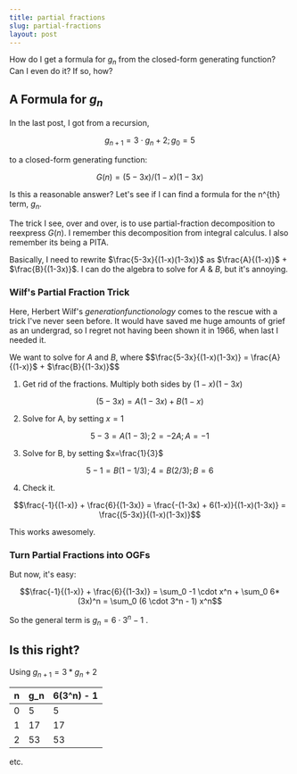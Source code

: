 ```yaml
---
title: partial fractions
slug: partial-fractions
layout: post
---
```


How do I get a formula for $g_n$ from the closed-form generating function?
Can I even do it? If so, how?

## A Formula for $g_n$

In the last post, I got from a recursion,

$$g_{n+1} = 3 \cdot g_n + 2; g_0 = 5$$

to a closed-form generating function:

$$G(n) = (5-3x)/(1-x)(1-3x)$$

Is this a reasonable answer? Let's see if I can find a formula for the n^{th} term, $g_n$.

The trick I see, over and over, is to use partial-fraction decomposition to reexpress $G(n)$.
I remember this decomposition from integral calculus. I also remember its being a PITA.

Basically, I need to rewrite $\frac{5-3x}{(1-x)(1-3x)}$ as $\frac{A}{(1-x)}$ + $\frac{B}{(1-3x)}$.
I can do the algebra to solve for $A$ & $B$, but it's annoying.

### Wilf's Partial Fraction Trick

Here, Herbert Wilf's *generationfunctionology* comes to the rescue with a trick I've never seen before.
It would have saved me huge amounts of grief as an undergrad, so I regret not having been shown it in 1966,
when last I needed it.

We want to solve for $A$ and $B$, where
$$\frac{5-3x}{(1-x)(1-3x)} = \frac{A}{(1-x)}$ + $\frac{B}{(1-3x)}$$

1. Get rid of the fractions. Multiply both sides by $(1-x)(1-3x)$

$$(5-3x) = A(1-3x) + B(1-x)$$

2. Solve for A, by setting $x=1$

$$5-3 = A(1-3); 2 = -2A; A = -1$$

3. Solve for B, by setting $x=\frac{1}{3}$

$$5-1 = B(1 - 1/3); 4 = B(2/3); B=6$$

4. Check it.

$$\frac{-1}{(1-x)} + \frac{6}{(1-3x)} = \frac{-(1-3x) + 6(1-x)}{(1-x)(1-3x)} = \frac{(5-3x)}{(1-x)(1-3x)}$$

This works awesomely.

### Turn Partial Fractions into OGFs

But now, it's easy:

$$\frac{-1}{(1-x)} + \frac{6}{(1-3x)} = \sum_0 -1 \cdot x^n + \sum_0 6*(3x)^n = \sum_0 (6 \cdot 3^n - 1) x^n$$

So the general term is $g_n = 6 \cdot 3^n - 1$ .

## Is this right?
Using $g_{n+1} = 3*g_n+2$

| n | g_n | 6(3^n) - 1 |
|---|-----|---------|
| 0 |  5  | 5       |
| 1 | 17  | 17      |
| 2 | 53  | 53      |

etc.

